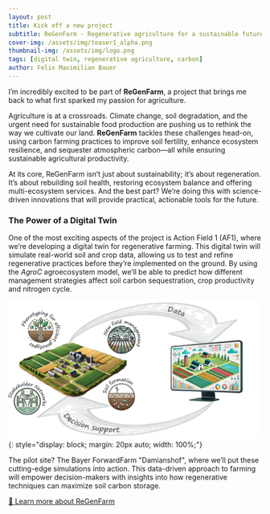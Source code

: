```yaml
---
layout: post
title: Kick off a new project
subtitle: ReGenFarm - Regenerative agriculture for a sustainable future
cover-img: /assets/img/teaser1_alpha.png
thumbnail-img: /assets/img/logo.png
tags: [digital twin, regenerative agriculture, carbon]
author: Felix Maximilian Bauer 
---
```


I’m incredibly excited to be part of **ReGenFarm**, a project that brings me back to what first sparked my passion for agriculture. 

Agriculture is at a crossroads. Climate change, soil degradation, and the urgent need for sustainable food production are pushing us to rethink the way we cultivate our land. **ReGenFarm** tackles these challenges head-on, using carbon farming practices to improve soil fertility, enhance ecosystem resilience, and sequester atmospheric carbon—all while ensuring sustainable agricultural productivity.

At its core, ReGenFarm isn’t just about sustainability; it’s about regeneration. It’s about rebuilding soil health, restoring ecosystem balance and offering multi-ecosystem services. And the best part? We’re doing this with science-driven innovations that will provide practical, actionable tools for the future. 

### The Power of a Digital Twin

One of the most exciting aspects of the project is Action Field 1 (AF1), where we’re developing a digital twin for regenerative farming. This digital twin will simulate real-world soil and crop data, allowing us to test and refine regenerative practices before they’re implemented on the ground. By using the *AgroC* agroecosystem model, we’ll be able to predict how different management strategies affect soil carbon sequestration, crop productivity and nitrogen cycle.


![Digital Twin](/assets/img/ReGenFarm_Overview1.png){: style="display: block; margin: 20px auto; width: 100%;"}

The pilot site? The Bayer ForwardFarm "Damianshof", where we’ll put these cutting-edge simulations into action. This data-driven approach to farming will empower decision-makers with insights into how regenerative techniques can maximize soil carbon storage.

[🔗 Learn more about ReGenFarm](https://www.fz-juelich.de/en/ibg/ibg-3/expertise/transfer-innovation/transfer/regenfarm)  